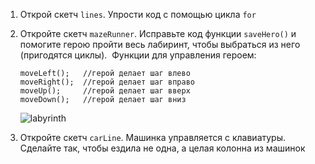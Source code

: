 1. Открой скетч `lines`. Упрости код с помощью цикла `for`

2. Откройте скетч `mazeRunner`. Исправьте код функции `saveHero()` и помогите герою пройти весь лабиринт, чтобы выбраться из него (пригодятся циклы).
   ​
   Функции для управления героем:

   ```processing
   moveLeft();   //герой делает шаг влево
   moveRight();  //герой делает шаг вправо
   moveUp();     //герой делает шаг вверх
   moveDown();   //герой делает шаг вниз
   ```

   ![labyrinth](https://lh4.googleusercontent.com/oZVz_Juo_qV_epuo-_1fNGZ5ySApeXsa-Y2iX29We7S06D0IfDcn04_z9mfTJOtta7RKZYkKZ1lFBulaNi2-eyl6-neCx2gwz1wzC7P7gxC6P-Z69uHpfy1FdgRT7ob7t-P_gXkPhQs)

3. Откройте скетч `carLine`. Машинка управляется с клавиатуры. Сделайте так, чтобы ездила не одна, а целая колонна из машинок